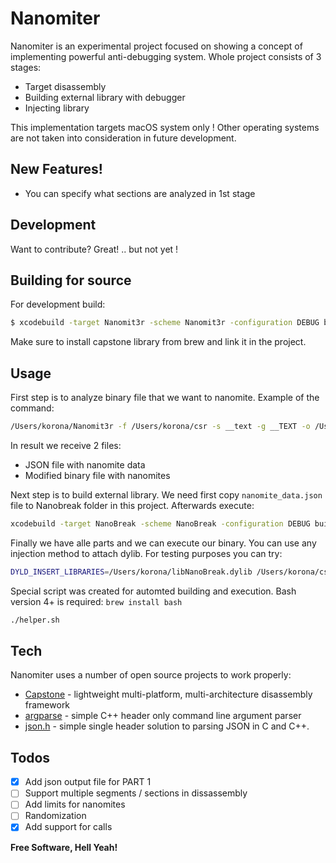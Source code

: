 # Nanomiter

Nanomiter is an experimental project focused on showing a concept of implementing powerful anti-debugging system. Whole project consists of 3 stages:

  - Target disassembly
  - Building external library with debugger
  - Injecting library

This implementation targets macOS system only ! Other operating systems are not taken into consideration in future development.

## New Features!

  - You can specify what sections are analyzed in 1st stage

## Development

Want to contribute? Great! .. but not yet !

## Building for source

For development build:
```sh
$ xcodebuild -target Nanomit3r -scheme Nanomit3r -configuration DEBUG build
```
Make sure to install capstone library from brew and link it in the project.

## Usage

First step is to analyze binary file that we want to nanomite. Example of the command:

```bash
/Users/korona/Nanomit3r -f /Users/korona/csr -s __text -g __TEXT -o /Users/korona/nanomite_data.json --output2 /Users/korona/csr_mod
```

In result we receive 2 files:
* JSON file with nanomite data
* Modified binary file with nanomites

Next step is to build external library. We need first copy `nanomite_data.json` file to Nanobreak folder in this project. Afterwards execute:

```bash
xcodebuild -target NanoBreak -scheme NanoBreak -configuration DEBUG build
```

Finally we have alle parts and we can execute our binary. You can use any injection method to attach dylib. For testing purposes you can try:

```bash
DYLD_INSERT_LIBRARIES=/Users/korona/libNanoBreak.dylib /Users/korona/csr_mod
```

Special script was created for automted building and execution. Bash version 4+ is required: `brew install bash` 

```bash
./helper.sh
```

## Tech

Nanomiter uses a number of open source projects to work properly:

* [Capstone] - lightweight multi-platform, multi-architecture disassembly framework
* [argparse] - simple C++ header only command line argument parser
* [json.h] - simple single header solution to parsing JSON in C and C++.

## Todos

- [x] Add json output file for PART 1
- [ ] Support multiple segments / sections in dissassembly
- [ ] Add limits for nanomites
- [ ] Randomization
- [x] Add support for calls

**Free Software, Hell Yeah!**

[//]: # (You should not be here)

   [Capstone]: <https://www.capstone-engine.org/>
   [argparse]: <https://github.com/jamolnng/argparse>
   [json.h]: <https://github.com/sheredom/json.h>
